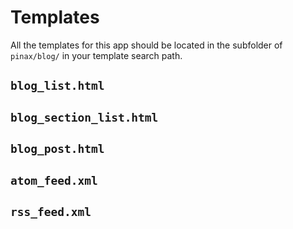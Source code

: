 # Templates

All the templates for this app should be located in the subfolder of `pinax/blog/`
in your template search path.

## `blog_list.html`

## `blog_section_list.html`

## `blog_post.html`

## `atom_feed.xml`

## `rss_feed.xml`

